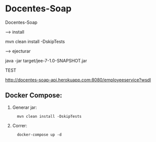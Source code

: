 # Docentes-Soap
 Docentes-Soap

 --> install 
 
 mvn clean install -DskipTests
 
 --> ejecturar

java -jar target/jee-7-1.0-SNAPSHOT.jar
 
 
 TEST
 
 http://docentes-soap-api.herokuapp.com:8080/employeeservice?wsdl
 
 
## Docker Compose:

1. Generar jar:

         mvn clean install -DskipTests

2. Correr:

         docker-compose up -d